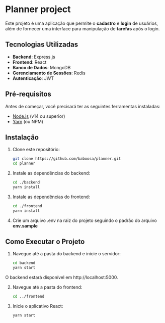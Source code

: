# Planner project

Este projeto é uma aplicação que permite o **cadastro** e **login** de usuários, além de fornecer uma interface para manipulação de **tarefas** após o login.

## Tecnologias Utilizadas

- **Backend**: Express.js
- **Frontend**: React
- **Banco de Dados**: MongoDB
- **Gerenciamento de Sessões**: Redis
- **Autenticação**: JWT

## Pré-requisitos

Antes de começar, você precisará ter as seguintes ferramentas instaladas:

- [Node.js](https://nodejs.org/) (v14 ou superior)
- [Yarn](https://yarnpkg.com/) (ou NPM)

## Instalação

1. Clone este repositório:

   ```bash
   git clone https://github.com/baboosa/planner.git
   cd planner

2. Instale as dependências do backend:
    ```bash
    cd ./backend
    yarn install

3. Instale as dependências do frontend:
    ```bash
    cd ./frontend
    yarn install

4. Crie um arquivo .env na raiz do projeto seguindo o padrão do arquivo **env.sample**


## Como Executar o Projeto

1. Navegue até a pasta do backend e inicie o servidor:
    ```bash
    cd backend
    yarn start
O backend estará disponível em http://localhost:5000.

2. Navegue até a pasta do frontend:
    ```bash
    cd ../frontend
3. Inicie o aplicativo React:
    ```bash
    yarn start
